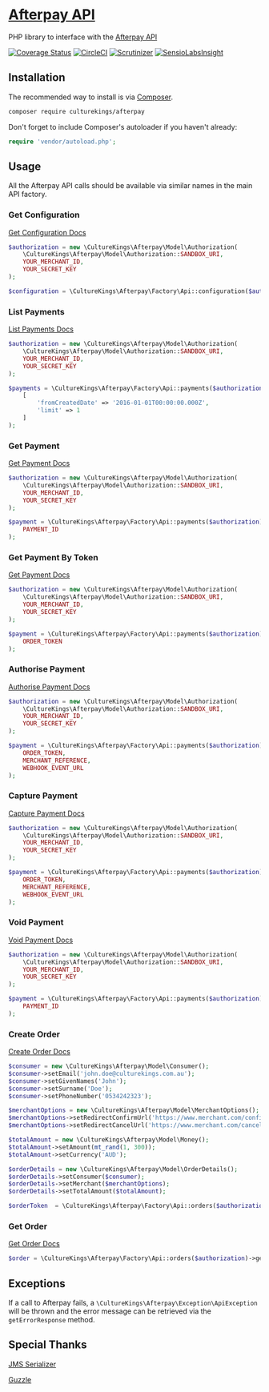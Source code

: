[Afterpay API](https://culturekings.github.io/afterpay/)
=======================

PHP library to interface with the [Afterpay API](http://docs.afterpay.com.au/)

[![Coverage Status](https://coveralls.io/repos/github/culturekings/afterpay/badge.svg)](https://coveralls.io/github/culturekings/afterpay)
[![CircleCI](https://img.shields.io/circleci/project/culturekings/afterpay.svg?style=svg)](https://circleci.com/gh/culturekings/afterpay)
[![Scrutinizer](https://scrutinizer-ci.com/g/culturekings/afterpay/badges/quality-score.png?b=master)](https://scrutinizer-ci.com/g/culturekings/afterpay/)
[![SensioLabsInsight](https://img.shields.io/sensiolabs/i/b9b910ea-dc47-4459-a7b1-ff9da76edebd.svg)](https://insight.sensiolabs.com/projects/b9b910ea-dc47-4459-a7b1-ff9da76edebd)

## Installation

The recommended way to install is via [Composer](http://getcomposer.org).


```bash
composer require culturekings/afterpay
```

Don't forget to include Composer's autoloader if you haven't already:

```php
require 'vendor/autoload.php';
```

## Usage

All the Afterpay API calls should be available via similar names in the main API factory.

### Get Configuration

[Get Configuration Docs](http://docs.afterpay.com.au/merchant-api-v1.html#get-configuration)

```php
$authorization = new \CultureKings\Afterpay\Model\Authorization(
    \CultureKings\Afterpay\Model\Authorization::SANDBOX_URI,
    YOUR_MERCHANT_ID,
    YOUR_SECRET_KEY
);

$configuration = \CultureKings\Afterpay\Factory\Api::configuration($authorization)->get();
```

### List Payments

[List Payments Docs](http://docs.afterpay.com.au/merchant-api-v1.html#list-payments)

```php
$authorization = new \CultureKings\Afterpay\Model\Authorization(
    \CultureKings\Afterpay\Model\Authorization::SANDBOX_URI,
    YOUR_MERCHANT_ID,
    YOUR_SECRET_KEY
);

$payments = \CultureKings\Afterpay\Factory\Api::payments($authorization)->listPayments(
    [
        'fromCreatedDate' => '2016-01-01T00:00:00.000Z',
        'limit' => 1
    ]
);
```

### Get Payment

[Get Payment Docs](http://docs.afterpay.com.au/merchant-api-v1.html#get-payment)

```php
$authorization = new \CultureKings\Afterpay\Model\Authorization(
    \CultureKings\Afterpay\Model\Authorization::SANDBOX_URI,
    YOUR_MERCHANT_ID,
    YOUR_SECRET_KEY
);

$payment = \CultureKings\Afterpay\Factory\Api::payments($authorization)->get(
    PAYMENT_ID
);
```

### Get Payment By Token

[Get Payment Docs](http://docs.afterpay.com.au/merchant-api-v1.html#get-payment)

```php
$authorization = new \CultureKings\Afterpay\Model\Authorization(
    \CultureKings\Afterpay\Model\Authorization::SANDBOX_URI,
    YOUR_MERCHANT_ID,
    YOUR_SECRET_KEY
);

$payment = \CultureKings\Afterpay\Factory\Api::payments($authorization)->getByToken(
    ORDER_TOKEN
);
```

### Authorise Payment

[Authorise Payment Docs](http://docs.afterpay.com.au/merchant-api-v1.html#authorise-payment)

```php
$authorization = new \CultureKings\Afterpay\Model\Authorization(
    \CultureKings\Afterpay\Model\Authorization::SANDBOX_URI,
    YOUR_MERCHANT_ID,
    YOUR_SECRET_KEY
);

$payment = \CultureKings\Afterpay\Factory\Api::payments($authorization)->authorise(
    ORDER_TOKEN,
    MERCHANT_REFERENCE,
    WEBHOOK_EVENT_URL
);
```

### Capture Payment

[Capture Payment Docs](http://docs.afterpay.com.au/merchant-api-v1.html#direct-capture-payment)

```php
$authorization = new \CultureKings\Afterpay\Model\Authorization(
    \CultureKings\Afterpay\Model\Authorization::SANDBOX_URI,
    YOUR_MERCHANT_ID,
    YOUR_SECRET_KEY
);

$payment = \CultureKings\Afterpay\Factory\Api::payments($authorization)->capture(
    ORDER_TOKEN,
    MERCHANT_REFERENCE,
    WEBHOOK_EVENT_URL
);
```

### Void Payment

[Void Payment Docs](http://docs.afterpay.com.au/merchant-api-v1.html#void-payment)

```php
$authorization = new \CultureKings\Afterpay\Model\Authorization(
    \CultureKings\Afterpay\Model\Authorization::SANDBOX_URI,
    YOUR_MERCHANT_ID,
    YOUR_SECRET_KEY
);

$payment = \CultureKings\Afterpay\Factory\Api::payments($authorization)->void(
    PAYMENT_ID
);
```

### Create Order

[Create Order Docs](http://docs.afterpay.com.au/merchant-api-v1.html#create-order)

```php
$consumer = new \CultureKings\Afterpay\Model\Consumer();
$consumer->setEmail('john.doe@culturekings.com.au');
$consumer->setGivenNames('John');
$consumer->setSurname('Doe');
$consumer->setPhoneNumber('0534242323');

$merchantOptions = new \CultureKings\Afterpay\Model\MerchantOptions();
$merchantOptions->setRedirectConfirmUrl('https://www.merchant.com/confirm');
$merchantOptions->setRedirectCancelUrl('https://www.merchant.com/cancel');

$totalAmount = new \CultureKings\Afterpay\Model\Money();
$totalAmount->setAmount(mt_rand(1, 300));
$totalAmount->setCurrency('AUD');

$orderDetails = new \CultureKings\Afterpay\Model\OrderDetails();
$orderDetails->setConsumer($consumer);
$orderDetails->setMerchant($merchantOptions);
$orderDetails->setTotalAmount($totalAmount);

$orderToken  = \CultureKings\Afterpay\Factory\Api::orders($authorization)->create($orderDetails);
```

### Get Order

[Get Order Docs](http://docs.afterpay.com.au/merchant-api-v1.html#get-order)

```php
$order = \CultureKings\Afterpay\Factory\Api::orders($authorization)->get($orderToken->getToken());
```

## Exceptions

If a call to Afterpay fails, a `\CultureKings\Afterpay\Exception\ApiException` will be thrown and the error message can be retrieved via the `getErrorResponse` method.

## Special Thanks

[JMS Serializer](https://github.com/schmittjoh/serializer)

[Guzzle](https://github.com/guzzle/guzzle)

